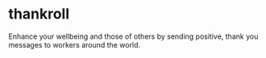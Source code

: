 # thankroll
Enhance your wellbeing and those of others by sending positive, thank you messages to workers around the world.
